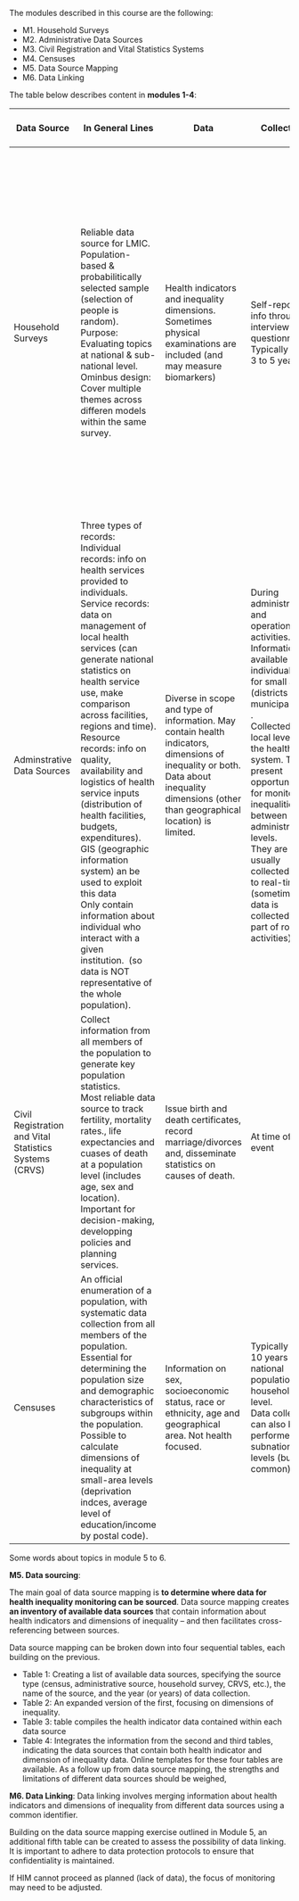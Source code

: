 
The modules described in this course are the following: 
- M1. Household Surveys
- M2. Administrative Data Sources
- M3. Civil Registration and Vital Statistics Systems
- M4. Censuses
- M5. Data Source Mapping
- M6. Data Linking


The table below describes content in **modules 1-4**: 

| Data Source                                            | In General Lines                                                                                                                                                                                                                                                                                                                                                                                                                                                                                                                                                                                                                                               | Data                                                                                                                                                                                            | Collection                                                                                                                                                                                                                                                                                                                                                                                                           | Strengths                                                                                                                                                                                                                                                                                                      | Limitations                                                                                                                                                                                                                                                                                                                                                                                                                                                                                                  | Opportunities for Strenghtening Data Source                                                                                                                                                                                                                                                                             |
| ------------------------------------------------------ | -------------------------------------------------------------------------------------------------------------------------------------------------------------------------------------------------------------------------------------------------------------------------------------------------------------------------------------------------------------------------------------------------------------------------------------------------------------------------------------------------------------------------------------------------------------------------------------------------------------------------------------------------------------- | ----------------------------------------------------------------------------------------------------------------------------------------------------------------------------------------------- | -------------------------------------------------------------------------------------------------------------------------------------------------------------------------------------------------------------------------------------------------------------------------------------------------------------------------------------------------------------------------------------------------------------------- | -------------------------------------------------------------------------------------------------------------------------------------------------------------------------------------------------------------------------------------------------------------------------------------------------------------- | ------------------------------------------------------------------------------------------------------------------------------------------------------------------------------------------------------------------------------------------------------------------------------------------------------------------------------------------------------------------------------------------------------------------------------------------------------------------------------------------------------------ | ----------------------------------------------------------------------------------------------------------------------------------------------------------------------------------------------------------------------------------------------------------------------------------------------------------------------- |
| Household Surveys                                      | Reliable data source for LMIC.  <br>Population-based & probabilitically selected sample (selection of people is random).  <br>Purpose: Evaluating topics at national & sub-national level.  <br>Ominbus design: Cover multiple themes across differen models within the same survey.                                                                                                                                                                                                                                                                                                                                                                           | Health indicators and inequality dimensions.  <br>Sometimes physical examinations are included (and may measure biomarkers)                                                                     | Self-reported info through interviews & questionnaires.  <br>Typically every 3 to 5 years.                                                                                                                                                                                                                                                                                                                           | If anticipated that the survey has low sample size in certain subgroups, then oversamplingi may occur.  <br>Surveys are versatile: questions and methodologies can be adpated between survey rounds.  <br>Multicountry surveys that generate harmonized data across multiple settings facilitate benchmarking. | Certain inequality dimensions are not routinely captured (sexual orientation & gender identity)  <br>Certain subcategories are not reflected in response options.  <br>Certain regions are excluded because innaccessible due to conflict.  <br>Some surveys may not be suited for double or mutliple disaggregation. (because of small sample size of subgroups).  <br>Require many resources and are expensive.                                                                                            | Regular repetition & harmonization of question across countries.  <br>Sample sizes among minority population groups should be increased.                                                                                                                                                                                |
| Adminstrative Data Sources                             | Three types of records:  <br>Individual records: info on health services provided to individuals.  <br>Service records: data on management of local health services (can generate national statistics on health service use, make comparison across facilities, regions and time).  <br>Resource records: info on quality, availability and logistics of health service inputs (distribution of health facilities, budgets, expenditures). GIS (geographic information system) an be used to exploit this data  <br>Only contain information about individual who interact with a given institution.  (so data is NOT representative of the whole population). | Diverse in scope and type of information. May contain health indicators, dimensions of inequality or both.  <br>Data about inequality dimensions (other than geographical location) is limited. | During administrative and operational activities.  <br>Information available for individual or for small areas (districts or municipalities) .  <br>Collected at local levels of the health care system. They present opportunities for monitoring inequalities between lower administrative levels.   <br>They are usually collected close to real-time (sometimes data is collected as part of routine activities) | Numerous and widely available across sectors.  <br>Affordable.                                                                                                                                                                                                                                                 | Fragmented or of poor quality, especially in settings where health (and other) information systems are weak.  <br>Lack of electronic medical records may be a problem (limit data accessibility).  <br>Linking across sources may be required since often times data collected can be topic specific.  <br>  <br>The biggest limitation is not providing data on the denominator, i.e:  contain data about the number of ppl who received a service but not the number of people eligible for that service). | Denominator values may be estimated via census data or GIS data.  <br>Collect data on individuals (age, sex, socioeconomic indicators) or small-area identifiers for future linkages.  <br>Introduce documented processes for checking data completeness.  <br>Electronic records for better linkage and accessibility. |
| Civil Registration and Vital Statistics Systems (CRVS) | Collect information from all members of the population to generate key population statistics.  <br>Most reliable data source to track fertility, mortality rates., life expectancies and cuases of death at a population level (includes age, sex and location).  <br>Important for decision-making, developping policies and planning services.                                                                                                                                                                                                                                                                                                               | Issue birth and death certificates, record marriage/divorces and, disseminate statistics on causes of death.                                                                                    | At time of event                                                                                                                                                                                                                                                                                                                                                                                                     | Have varied implications, including SDG monitoring.  <br>Fertility statistics guide the need for family planning, school enrolment and immunization coverage.  <br>Mortality statistics are used to understand healthcare needs, monitor interventions and, prioritize health needs.                           | In most low- and middle-income countries becauseCRVS sources are incomplete. In many countries these systems are lacking or contain signficant biases.                                                                                                                                                                                                                                                                                                                                                       | CRVS should collcet info about at least one socioeconomic indicator.  <br>ICD-compliant medical certification of deaths is crucial for the collection of reliable data about causes of death.                                                                                                                           |
| Censuses                                               | An official enumeration of a population, with systematic data collection from all members of the population.  <br>Essential for determining the population size and demographic characteristics of subgroups within the population.  <br>Possible to calculate dimensions of inequality at small-area levels (deprivation indces, average level of education/income by postal code).                                                                                                                                                                                                                                                                           | Information on sex, socioeconomic status, race or ethnicity, age and geographical area. Not health focused.                                                                                     | Typically every 10 years at national population and household level.  <br>Data collection can also be performed at subnational levels (but less common).                                                                                                                                                                                                                                                             | Support the use of other data sources such as adminsitrative data, ie: calculate rates or coverages.  <br>Information useful to ensure that surve sample are representative of the entire population.                                                                                                          | Lack health data.  <br>Linkages are not always possible in LMIC (bc lacking small-area identifiers or because data is biased).                                                                                                                                                                                                                                                                                                                                                                               | Ensure that small-area identifiers (postal/municipality codes) are collected for linkage.  <br>To correct for bad quality data from other ressources (CRVS), census could collect info on the most recent births and deaths.                                                                                            |






Some words about topics in module 5 to 6. 

**M5. Data sourcing**: 

The main goal of data source mapping is **to determine where data for health inequality monitoring can be sourced**. Data source mapping creates **an inventory of available data sources** that contain information about health indicators and dimensions of inequality – and then facilitates cross-referencing between sources. 

Data source mapping can be broken down into four sequential tables, each building on the previous. 

- Table 1: Creating a list of available data sources, specifying the source type (census, administrative source, household survey, CRVS, etc.), the name of the source, and the year (or years) of data collection.
- Table 2: An expanded version of the first, focusing on dimensions of inequality.
- Table 3: table compiles the health indicator data contained within each data source
- Table 4: Integrates the information from the second and third tables, indicating the data sources that contain both health indicator and dimension of inequality data. 
Online templates for these four tables are available.
As a follow up from data source mapping, the strengths and limitations of different data sources should be weighed,

**M6. Data Linking**: 
Data linking involves merging information about health indicators and dimensions of inequality from different data sources using a common identifier.  

Building on the data source mapping exercise outlined in Module 5, an additional fifth table can be created to assess the possibility of data linking. 
It is important to adhere to data protection protocols to ensure that confidentiality is maintained. 

If HIM cannot proceed as planned (lack of data), the focus of monitoring may need to be adjusted. 
